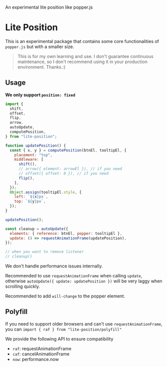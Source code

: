 An experimental lite position like popper.js

# Lite Position

This is an experimental package that contains some core functionalities of `popper.js` but with a smaller size.

> This is for my own learning and use. I don't guarantee continuous maintenance, so I don't recommend using it in your production environment. Thanks.:)

## Usage

**We only support `position: fixed`**

```js
import {
  shift,
  offset,
  flip,
  arrow,
  autoUpdate,
  computePosition,
} from "lite-position";

function updatePosition() {
  const { x, y } = computePosition(btnEl, tooltipEl, {
    placement: "top",
    middleware: [
      shift(),
      // arrow({ element: arrowEl }), // if you need
      // offset({ offset: 0 }), // if you need
      flip(),
    ],
  });
  Object.assign(tooltipEl.style, {
    left: `${x}px`,
    top: `${y}px`,
  });
}

updatePosition();

const cleanup = autoUpdate({
  elements: { reference: btnEl, popper: tooltipEl },
  update: () => requestAnimationFrame(updatePosition),
});

// when you want to remove listener
// cleanup()
```

We don't handle performance issues internally.

Recommended to use `requestAnimationFrame` when calling `update`, otherwise `autoUpdate({ update: updatePosition })` will be very laggy when scrolling quickly.

Recommended to add `will-change` to the popper element.

## Polyfill

If you need to support older browsers and can't use `requestAnimationFrame`, you can `import { raf } from "lite-position/polyfill"`

We provide the following API to ensure compatibility

- `raf`: requestAnimationFrame
- `caf`: cancelAnimationFrame
- `now`: performance.now
